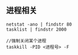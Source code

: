 

## 进程相关

```
netstat -ano | findstr 80
tasklist | findstr 2000 

//强制关闭某个进程 
taskkill -PID <进程号> -F 
```
